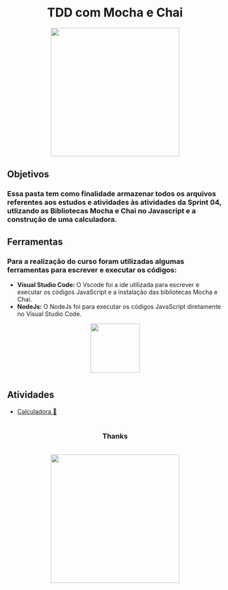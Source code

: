 <h1 align="center"><b>TDD com Mocha e Chai</b></h1>

<div align="center">
<img align="center" alt="" width="300" src="https://media-exp1.licdn.com/dms/image/C5112AQHLCo5XXx7Rng/article-cover_image-shrink_600_2000/0/1571718593736?e=1658966400&v=beta&t=QIk6IR-bBIivOmOSGlxy4ddrcFzQrH-kZXNOiOjp4nk">
</div>

## Objetivos
<h3>Essa pasta tem como finalidade armazenar todos os arquivos referentes aos estudos e atividades às atividades da Sprint 04, utlizando as Bibliotecas Mocha e Chai no Javascript e a construção de uma calculadora.</h3>


## Ferramentas
<h3>Para a realização do curso foram utilizadas algumas ferramentas para escrever e executar os códigos:</h3>


- <b>Visual Studio Code:</b> O Vscode foi a ide utilizada para escrever e executar os códigos JavaScript e a instalação das bibliotecas Mocha e Chai.
- <b>NodeJs:</b> O NodeJs foi para executar os códigos JavaScript diretamente no Visual Studio Code.

<div align = "center">
  <img align="center" alt="" width="115" src="https://miro.medium.com/max/482/1*BmORsbtFaWw0lyyfMtYd0Q.png">
  </div>

#
## Atividades
- [Calculadora  📱](https://github.com/Ewertonalex/Rocketman_Ewerton_Alexander_Compass/blob/develop/mocha-chai/src/Calculadora.js)<br>


#
<div align="center">
<h3>Thanks</h3> 


<br><img src="https://i.pinimg.com/originals/a6/e3/c6/a6e3c60131a12b835f3402932d5454a1.gif" width=300>
